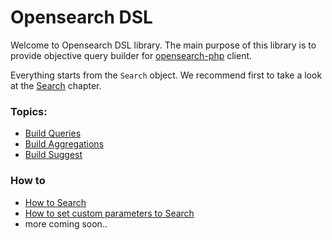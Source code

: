 # Opensearch DSL

Welcome to Opensearch DSL library. The main purpose of this library is to provide objective query builder for [opensearch-php][1] client.

Everything starts from the `Search` object. We recommend first to take a look at the [Search](HowTo/HowToSearch.md) chapter.

### Topics:
- [Build Queries](Query/index.md)
- [Build Aggregations](Aggregation/index.md)
- [Build Suggest](Suggest/index.md)

### How to
- [How to Search](HowTo/HowToSearch.md)
- [How to set custom parameters to Search](HowTo/CustomParameters.md)
- more coming soon..

[1]: https://github.com/opensearch-project/opensearch-php

